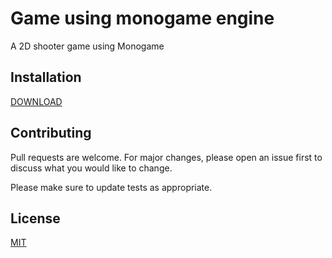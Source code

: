 # Game using monogame engine

A 2D shooter game using Monogame
## Installation


[DOWNLOAD](https://github.com/tristanblc/2DGameMonogame/releases/tag/50_1)
## Contributing

Pull requests are welcome. For major changes, please open an issue first
to discuss what you would like to change.

Please make sure to update tests as appropriate.

## License

[MIT](https://choosealicense.com/licenses/mit/)

